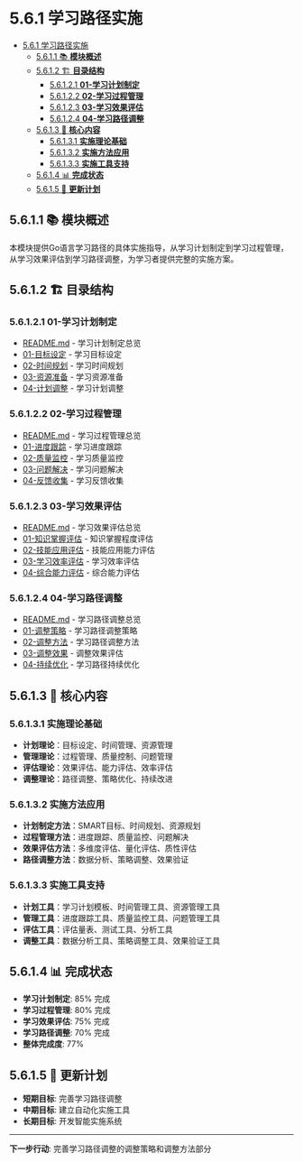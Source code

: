 # 5.6.1 学习路径实施

<!-- TOC START -->
- [5.6.1 学习路径实施](#561-学习路径实施)
  - [5.6.1.1 📚 **模块概述**](#5611--模块概述)
  - [5.6.1.2 🏗️ **目录结构**](#5612-️-目录结构)
    - [5.6.1.2.1 **01-学习计划制定**](#56121-01-学习计划制定)
    - [5.6.1.2.2 **02-学习过程管理**](#56122-02-学习过程管理)
    - [5.6.1.2.3 **03-学习效果评估**](#56123-03-学习效果评估)
    - [5.6.1.2.4 **04-学习路径调整**](#56124-04-学习路径调整)
  - [5.6.1.3 🎯 **核心内容**](#5613--核心内容)
    - [5.6.1.3.1 **实施理论基础**](#56131-实施理论基础)
    - [5.6.1.3.2 **实施方法应用**](#56132-实施方法应用)
    - [5.6.1.3.3 **实施工具支持**](#56133-实施工具支持)
  - [5.6.1.4 📊 **完成状态**](#5614--完成状态)
  - [5.6.1.5 🔄 **更新计划**](#5615--更新计划)
<!-- TOC END -->

## 5.6.1.1 📚 **模块概述**

本模块提供Go语言学习路径的具体实施指导，从学习计划制定到学习过程管理，从学习效果评估到学习路径调整，为学习者提供完整的实施方案。

## 5.6.1.2 🏗️ **目录结构**

### 5.6.1.2.1 **01-学习计划制定**

- [README.md](01-学习计划制定/README.md) - 学习计划制定总览
- [01-目标设定](01-学习计划制定/01-目标设定/) - 学习目标设定
- [02-时间规划](01-学习计划制定/02-时间规划/) - 学习时间规划
- [03-资源准备](01-学习计划制定/03-资源准备/) - 学习资源准备
- [04-计划调整](01-学习计划制定/04-计划调整/) - 学习计划调整

### 5.6.1.2.2 **02-学习过程管理**

- [README.md](02-学习过程管理/README.md) - 学习过程管理总览
- [01-进度跟踪](02-学习过程管理/01-进度跟踪/) - 学习进度跟踪
- [02-质量监控](02-学习过程管理/02-质量监控/) - 学习质量监控
- [03-问题解决](02-学习过程管理/03-问题解决/) - 学习问题解决
- [04-反馈收集](02-学习过程管理/04-反馈收集/) - 学习反馈收集

### 5.6.1.2.3 **03-学习效果评估**

- [README.md](03-学习效果评估/README.md) - 学习效果评估总览
- [01-知识掌握评估](03-学习效果评估/01-知识掌握评估/) - 知识掌握程度评估
- [02-技能应用评估](03-学习效果评估/02-技能应用评估/) - 技能应用能力评估
- [03-学习效率评估](03-学习效果评估/03-学习效率评估/) - 学习效率评估
- [04-综合能力评估](03-学习效果评估/04-综合能力评估/) - 综合能力评估

### 5.6.1.2.4 **04-学习路径调整**

- [README.md](04-学习路径调整/README.md) - 学习路径调整总览
- [01-调整策略](04-学习路径调整/01-调整策略/) - 学习路径调整策略
- [02-调整方法](04-学习路径调整/02-调整方法/) - 学习路径调整方法
- [03-调整效果](04-学习路径调整/03-调整效果/) - 调整效果评估
- [04-持续优化](04-学习路径调整/04-持续优化/) - 学习路径持续优化

## 5.6.1.3 🎯 **核心内容**

### 5.6.1.3.1 **实施理论基础**

- **计划理论**：目标设定、时间管理、资源管理
- **管理理论**：过程管理、质量控制、问题管理
- **评估理论**：效果评估、能力评估、效率评估
- **调整理论**：路径调整、策略优化、持续改进

### 5.6.1.3.2 **实施方法应用**

- **计划制定方法**：SMART目标、时间规划、资源规划
- **过程管理方法**：进度跟踪、质量监控、问题解决
- **效果评估方法**：多维度评估、量化评估、质性评估
- **路径调整方法**：数据分析、策略调整、效果验证

### 5.6.1.3.3 **实施工具支持**

- **计划工具**：学习计划模板、时间管理工具、资源管理工具
- **管理工具**：进度跟踪工具、质量监控工具、问题管理工具
- **评估工具**：评估量表、测试工具、分析工具
- **调整工具**：数据分析工具、策略调整工具、效果验证工具

## 5.6.1.4 📊 **完成状态**

- **学习计划制定**: 85% 完成
- **学习过程管理**: 80% 完成
- **学习效果评估**: 75% 完成
- **学习路径调整**: 70% 完成
- **整体完成度**: 77%

## 5.6.1.5 🔄 **更新计划**

- **短期目标**: 完善学习路径调整
- **中期目标**: 建立自动化实施工具
- **长期目标**: 开发智能实施系统

---

**下一步行动**: 完善学习路径调整的调整策略和调整方法部分
